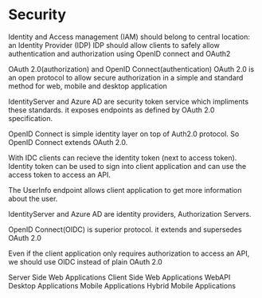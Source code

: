 # Security


Identity and Access management (IAM) should belong to central location: an Identity Provider (IDP) 
IDP should allow clients to safely allow authentication and authorization using OpenID connect and OAuth2

OAuth 2.0(authorization) and OpenID Connect(authentication)
OAuth 2.0 is an open protocol to allow secure authorization in a simple and standard method for web, mobile and desktop application 

IdentityServer and Azure AD are security token service which impliments these standards. it exposes endpoints as defined by OAuth 2.0 specification.

OpenID Connect is simple identity layer on top of Auth2.0 protocol. So OpenID Connect extends OAuth 2.0.

With IDC clients can recieve the identity token (next to access token). Identity token can be used to sign into client application and can use the access token to access an API.

The UserInfo endpoint allows client application to get more information about the user.

IdentityServer and Azure AD are identity providers, Authorization Servers.

OpenID Connect(OIDC) is superior protocol. it extends and supersedes OAuth 2.0

Even if the client application only requires authorization to access an API, we should use OIDC instead of plain OAuth 2.0


Server Side Web Applications
Client Side Web Applications
WebAPI 
Desktop Applications
Mobile Applications
Hybrid Mobile Applications
